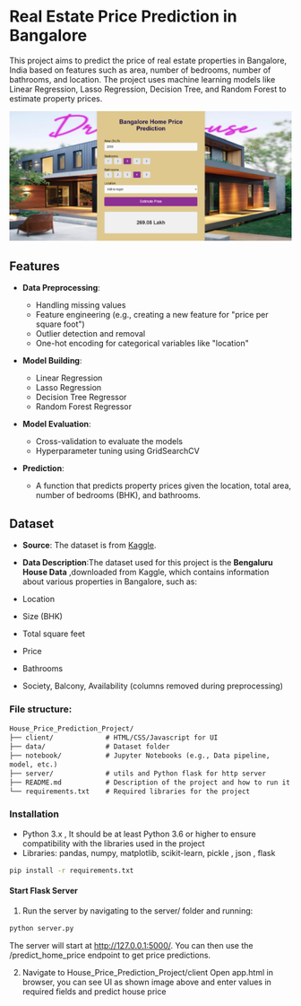 # Real Estate Price Prediction in Bangalore

This project aims to predict the price of real estate properties in Bangalore, India based on features such as area, number of bedrooms, number of bathrooms, and location. The project uses machine learning models like Linear Regression, Lasso Regression, Decision Tree, and Random Forest to estimate property prices.

![Project Image](images/BHP.PNG)

## Features

- **Data Preprocessing**: 
  - Handling missing values
  - Feature engineering (e.g., creating a new feature for "price per square foot")
  - Outlier detection and removal
  - One-hot encoding for categorical variables like "location"

- **Model Building**:
  - Linear Regression
  - Lasso Regression
  - Decision Tree Regressor
  - Random Forest Regressor
  
- **Model Evaluation**: 
  - Cross-validation to evaluate the models
  - Hyperparameter tuning using GridSearchCV

- **Prediction**: 
  - A function that predicts property prices given the location, total area, number of bedrooms (BHK), and bathrooms.

## Dataset

- **Source**: The dataset is from [Kaggle](https://www.kaggle.com/datasets/amitabhajoy/bengaluru-house-price-data).

- **Data Description**:The dataset used for this project is the **Bengaluru House Data** ,downloaded from Kaggle, which contains information about various properties in Bangalore, such as:

- Location
- Size (BHK)
- Total square feet
- Price
- Bathrooms
- Society, Balcony, Availability (columns removed during preprocessing)

### File structure:
```
House_Price_Prediction_Project/           
├── client/             # HTML/CSS/Javascript for UI
├── data/               # Dataset folder
├── notebook/           # Jupyter Notebooks (e.g., Data pipeline, model, etc.)
├── server/             # utils and Python flask for http server
├── README.md           # Description of the project and how to run it
└── requirements.txt    # Required libraries for the project
````  

### Installation

- Python 3.x ,  It should be at least Python 3.6 or higher to ensure compatibility with the libraries used in the project
- Libraries: pandas, numpy, matplotlib, scikit-learn, pickle , json , flask

```bash
pip install -r requirements.txt
```

#### Start Flask Server
1. Run the server by navigating to the server/ folder and running:

```bash
python server.py
```
The server will start at http://127.0.0.1:5000/. You can then use the /predict_home_price endpoint to get price predictions.

2. Navigate to House_Price_Prediction_Project/client
    Open app.html in browser, you can see UI as shown image above and enter values in required fields and predict house price


